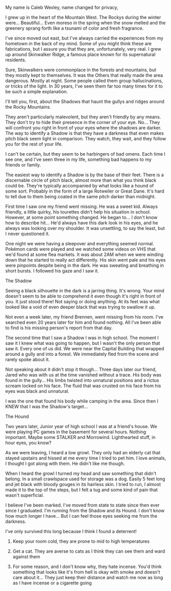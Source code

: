 My name is Caleb Wexley, name changed for privacy,

I grew up in the heart of the Mountain West. The Rockys during the winter were... Beautiful... Even moreso in the spring when the snow melted and the greenery sprang forth like a tsunami of color and fresh fragrance.

I've since moved out east, but I've always carried the experiences from my hometown in the back of my mind. Some of you might think these are fabrications, but I assure you that they are, unfortunately, very real. I grew up around Skinwalker Ridge, a famous place known for its supernatural residents.

Sure, Skinwalkers were commonplace in the forests and mountains, but they mostly kept to themselves. It was the Others that really made the area dangerous. Mostly at night. Some people called them group hallucinations, or tricks of the light. In 30 years, I've seen them far too many times for it to be such a simple explanation.

I'll tell you, first, about the Shadows that haunt the gullys and ridges around the Rocky Mountains.

They aren't particularly malevolent, but they aren't friendly by any means. They don't try to hide their presence in the corner of your eye. No... They will confront you right in front of your eyes where the shadows are darker. The way to identify a Shadow is that they have a darkness that even makes pitch black seem light in comparison. They watch, they wait, and they follow you for the rest of your life.

I can't be certain, but they seem to be harbingers of bad omens. Each time I see one, and I've seen three in my life, something bad happens to my friends or family.

The easiest way to identify a Shadow is by the base of their feet. There is a discernable circle of pitch black, almost more than what you think black could be. They're typically accompanied by what looks like a hound of some sort. Probably in the form of a large Rotweiler or Great Dane. It's hard to tell due to them being coated in the same pitch darker than midnight.

First time I saw one my friend went missing. He was a sweet kid. Always friendly, a little quirky, his tourettes didn't help his situation in school. However, at some point something changed. He began to... I don't know how to describe hit...  He'd always have this dark look in his eyes, and he always was looking over my shoulder. It was unsettling, to say the least, but I never questioned it.

One night we were having a sleepover and everything seemed normal. Pokémon cards were played and we watched some videos on VHS that we'd found at some flea markets. It was about 2AM when we were winding down that he started to really act differently. His skin went pale and his eyes were pinpoints despite being in the dark. He was sweating and breathing in short bursts. I followed his gaze and I saw it.

The Shadow

Seeing a black silhouette in the dark is a jarring thing. It's wrong. Your mind doesn't seem to be able to comprehend it even though it's right in front of you. It just stood there! Not saying or doing anything. At its feet was what looked like a void of even deeper black that was trying to swallow it up.

Not even a week later, my friend Brennen, went missing from his room. I've searched even 20 years later for him and found nothing. All I've been able to find is his missing person's report from that day.

The second time that I saw a Shadow I was in high school. The moment I saw it I knew what was going to happen, but I wasn't the only person that saw it. Every one of us did. We were near the Capital Building that wrapped around a gully and into a forest. We immediately fled from the scene and rarely spoke about it.

Not speaking about it didn't stop it though... Three days later our friend, Jared who was with us at the time vanished without a trace. His body was found in the gully... His limbs twisted into unnatural positions and a rictus scream locked on his face. The fluid that was crusted on his face from his eyes was black and unnatural.

I was the one that found his body while camping in the area. Since then I KNEW that I was the Shadow's target...

The Hound

Two years later, Junior year of high school I was at a friend's house. We were playing PC games in the basement for several hours. Nothing important. Maybe some STALKER and Morrowind. Lighthearted stuff, in hour eyes, you know?

As we were leaving, I heard a low growl. They only had an elderly cat that stayed upstairs and hissed at me every time I tried to pet him. I love animals, I thought I got along with them. He didn't like me though.

When I heard the growl I turned my head and saw something that didn't belong. In a small crawlspace used for storage was a dog. Easily 5 feet long and jet black with bloody gouges in its hairless skin. I tried to run, I almost made it to the top of the steps, but I felt a tug and some kind of pain that wasn't superficial.

I believe I've been marked. I've moved from state to state since then ever since I graduated. I'm running from the Shadow and its Hound. I don't know how much longer I have... But I can feel those eyes seeking me from the darkness. 

I've only survived this long because I think I found a deterrent!

1. Keep your room cold, they are prone to mid to high temperatures

2. Get a cat. They are averse to cats as I think they can see them and ward against them

3. For some reason, and I don't know why, they hate incense. You'd think something that looks like it's from hell is okay with smoke and doesn't care about it... They just keep their distance and watch me now as long as I have incense or a cigarette going